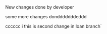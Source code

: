 New changes done by developer

some more changes dondddddddeddd


cccccc
i this is second change in loan branch`
